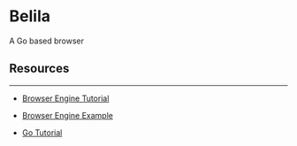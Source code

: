 # Belila

A Go based browser

## Resources
---
- [Browser Engine Tutorial](https://limpet.net/mbrubeck/2014/08/08/toy-layout-engine-1.html)

- [Browser Engine Example](https://github.com/mbrubeck/robinson)

- [Go Tutorial](https://tour.golang.org/welcome/1)
